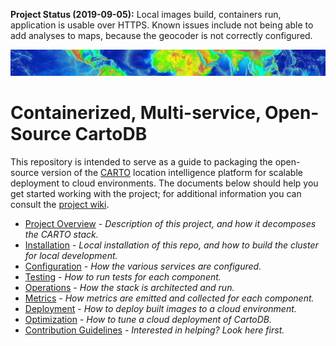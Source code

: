 **Project Status (2019-09-05):** Local images build, containers run, application is usable over HTTPS. Known issues include not being able to add analyses to maps, because the geocoder is not correctly configured.

![Banner image, slice of world elevation map](./assets/multi-svc-cartodb-banner.jpg)

# Containerized, Multi-service, Open-Source CartoDB

This repository is intended to serve as a guide to packaging the open-source version of the <a href="https://carto.com/" target="_blank">CARTO</a> location intelligence platform for scalable deployment to cloud environments. The documents below should help you get started working with the project; for additional information you can consult the [project wiki](https://github.com/ruralinnovation/multi-svc-cartodb/wiki).

* [Project Overview](./DOCS/OVERVIEW.md) - _Description of this project, and how it decomposes the CARTO stack._
* [Installation](./DOCS/INSTALL.md) - _Local installation of this repo, and how to build the cluster for local development._
* [Configuration](./DOCS/CONFIGURATION.md) - _How the various services are configured._
* [Testing](./DOCS/TESTING.md) - _How to run tests for each component._
* [Operations](./DOCS/OPERATIONS.md) - _How the stack is architected and run._
* [Metrics](./DOCS/METRICS.md) - _How metrics are emitted and collected for each component._
* [Deployment](./DOCS/DEPLOYMENT.md) - _How to deploy built images to a cloud environment._
* [Optimization](./DOCS/OPTIMIZATION.md) - _How to tune a cloud deployment of CartoDB._
* [Contribution Guidelines](./CONTRIBUTING.md) - _Interested in helping? Look here first._
